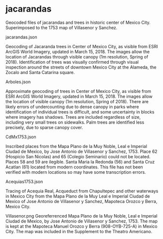 # jacarandas
Geocoded files of jacarandas and trees in historic center of Mexico City. Superimposed to the 1753 map of Villasenor y Sanchez.

jacarandas.json

Geocoding of Jacaranda trees in Center of Mexico City, as visible from ESRI ArcGIS World Imagery, updated in March 15, 2018. The images allow the location of Jacarandas through visible canopy (1m resolution, Spring of 2018). Identification of trees was visually confirmed through visual inspection around the streets of downtown Mexico City at the Alameda, the Zocalo and Santa Catarina square.

Arboles.json

Approximate geocoding of trees in Center of Mexico City, as visible from ESRI ArcGIS World Imagery, updated in March 15, 2018. The images allow the location of visible canopy (1m resolution, Spring of 2018). There are likely errors of undercounting due to dense canopy in parks where identification of individual trees is difficult, and some uncertainty in blocks where imagery has shadows. Trees are included regardless of size, including very small trees on sidewalks. Palm trees are identified less precisely, due to sparse canopy cover.

CdMx1753.json

Inscribed places from the Mapa Plano de la Muy Noble, Leal e Imperial Ciudad de Mexico, by Jose Antonio de Villasenor y Sanchez, 1753. Place 62 (Hospicio San Nicolas) and 65 (Colegio Seminario) could not be located. Places 58 and 59 are ilegible. Santa Maria la Redonda (56) and Santa Cruz Acatlan (61) located from modern coordinates. This file has not been verified with modern locations so may have some transcription errors.

Acequias1753.json 

Tracing of Acequia Real, Acqueduct from Chapultepec and other waterways in Mexico City from the Mapa Plano de la Muy Leal e Imperial Ciudad de Mexico of Jose Antonio de Villasenor y Sanchez, Mapoteca Orozco y Berra, Mexico City.

Villasenor.png
Georeferrenced Mapa Plano de la Muy Noble, Leal e Imperial Ciudad de Mexico, by Jose Antonio de Villasenor y Sanchez, 1753. The map is kept at the Mapoteca Manuel Orozco y Berra (908-OYB-725-A) in Mexico City. The map was included in the Supplement to the Theatro Americano.

